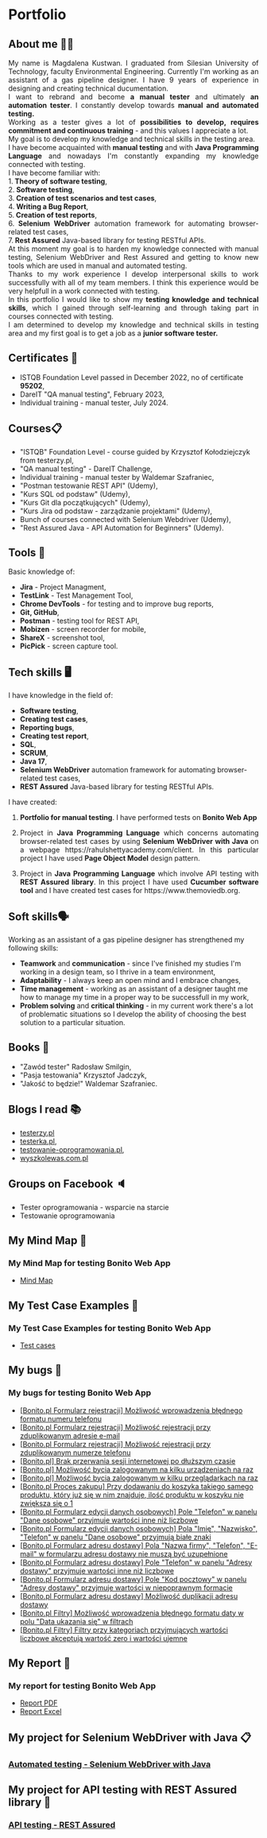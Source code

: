 # Portfolio
## About me 👱‍♀️
<p align="justify">My name is Magdalena Kustwan. I graduated from Silesian University of Technology, faculty Environmental Engineering. Currently I'm working as an assistant of a gas pipeline designer. I have 9 years of experience in designing and creating technical ducumentation.
<br>I want to rebrand and become <strong>a manual tester</strong> and ultimately <strong>an automation tester</strong>. I constantly develop towards <strong>manual and automated testing.</strong>
<br>Working as a tester gives a lot of <strong>possibilities to develop, requires commitment and continuous training</strong> - and this values I appreciate a lot.
<br>My goal is to develop my knowledge and technical skills in the testing area.
<br>I have become acquainted with <strong>manual testing</strong> and with <strong>Java Programming Language</strong> and nowadays I'm constantly expanding my knowledge connected with testing.
<br>I have become familiar with:
<br>1.<strong> Theory of software testing</strong>,
<br>2.<strong> Software testing</strong>,
<br>3.<strong> Creation of test scenarios and test cases</strong>,
<br>4.<strong> Writing a Bug Report</strong>,
<br>5.<strong> Creation of test reports</strong>,
<br>6.<strong> Selenium WebDriver</strong> automation framework for automating browser-related test cases,
<br>7.<strong> Rest Assured</strong> Java-based library for testing RESTful APIs.
<br>At this moment my goal is to harden my knowledge connected with manual testing, Selenium WebDriver and Rest Assured and getting to know new tools which are used in manual and automated testing.
<br>Thanks to my work experience I develop interpersonal skills to work successfully with all of my team members. I think this experience would be very helpfull in a work connected with testing.
<br>In this portfolio I would like to show my <strong>testing knowledge and technical skills</strong>, which I gained through self-learning and through taking part in courses connected with testing.
<br>I am determined to develop my knowledge and technical skills in testing area and my first goal is to get a job as a <strong>junior software tester.</strong></p> 

## Certificates 📜
* ISTQB Foundation Level passed in December 2022, no of certificate <strong>95202</strong>,
* DareIT "QA manual testing", February 2023,
* Individual training - manual tester, July 2024.
## Courses📋
* "ISTQB" Foundation Level - course guided by Krzysztof Kołodziejczyk from testerzy.pl,
* "QA manual testing" - DareIT Challenge,
* Individual training - manual tester by Waldemar Szafraniec,
* "Postman testowanie REST API" (Udemy),
* "Kurs SQL od podstaw" (Udemy),
* "Kurs Git dla początkujących" (Udemy),
* "Kurs Jira od podstaw - zarządzanie projektami" (Udemy),
* Bunch of courses connected with Selenium Webdriver (Udemy),
* "Rest Assured Java - API Automation for Beginners" (Udemy). 
## Tools 🔧
Basic knowledge of:
* <strong>Jira</strong> - Project Managment,
* <strong>TestLink</strong> - Test Management Tool,
* <strong>Chrome DevTools</strong> - for testing and to improve bug reports,
* <strong>Git, GitHub</strong>,
* <strong>Postman</strong> - testing tool for REST API,
* <strong>Mobizen</strong> - screen recorder for mobile,
* <strong>ShareX</strong> - screenshot tool,
* <strong>PicPick</strong> - screen capture tool.

## Tech skills 🖥
I have knowledge in the field of:
* <strong>Software testing</strong>,
* <strong>Creating test cases</strong>,
* <strong>Reporting bugs</strong>,
* <strong>Creating test report</strong>,
* <strong>SQL</strong>,
* <strong>SCRUM</strong>,
* <strong>Java 17</strong>,
* <strong>Selenium WebDriver</strong> automation framework for automating browser-related test cases,
* <strong>REST Assured</strong> Java-based library for testing RESTful APIs.

I have created:
1. <p align="justify"><strong>Portfolio for manual testing</strong>. I have performed tests on <strong>Bonito Web App</strong></p>
1. <p align="justify">Project in <strong>Java Programming Language</strong> which concerns automating browser-related test cases by using <strong>Selenium WebDriver with Java </strong>on a webpage https://rahulshettyacademy.com/client. In this particular project I have used <strong>Page Object Model</strong> design pattern.</p>
2. <p align="justify">Project in <strong>Java Programming Language</strong> which involve API testing with <strong>REST Assured library</strong>. In this project I have used <strong>Cucumber software tool</strong> and I have created test cases for https://www.themoviedb.org.</p>

## Soft skills🗣️
Working as an assistant of a gas pipeline designer has strengthened my following skills:
* <strong>Teamwork</strong> and <strong>communication</strong> - since I've finished my studies I'm working in a design team, so I thrive in a team environment,
* <strong>Adaptability</strong> - I always keep an open mind and I embrace changes,
* <strong>Time management</strong> - working as an assistant of a designer taught me how to manage my time in a proper way to be successfull in my work,
* <strong>Problem solving</strong> and <strong>critical thinking</strong> - in my current work there's a lot of problematic situations so I develop the ability of choosing the best solution to a particular situation.
## Books 📖
* "Zawód tester" Radosław Smilgin,
* "Pasja testowania" Krzysztof Jadczyk,
* "Jakość to będzie!" Waldemar Szafraniec.
## Blogs I read 📚
* <a href="http://testerzy.pl/" target="_blank" rel="noopener">testerzy.pl</a>
* [testerka.pl](https://testerka.pl),
* [testowanie-oprogramowania.pl](https://testowanie-oprogramowania.pl/blog/),
* [wyszkolewas.com.pl](https://www.wyszkolewas.com.pl/blog/)
## Groups on Facebook :speaker:
* Tester oprogramowania - wsparcie na starcie
* Testowanie oprogramowania
##  My Mind Map :milky_way:
### My Mind Map for testing Bonito Web App
* [Mind Map](https://drive.google.com/file/d/1SiH0awtUdy8M07tnhN_ETKIY7hcF6J-M/view?usp=drive_link)
##  My Test Case Examples :notebook_with_decorative_cover:
### My Test Case Examples for testing Bonito Web App
* [Test cases](https://drive.google.com/file/d/1Ss9hLJzikIKU44xxmkLeWAM-9RKv3QeA/view?usp=drive_link)
##  My bugs :bug:
### My bugs for testing Bonito Web App
* [[Bonito.pl Formularz rejestracji] Możliwość wprowadzenia błędnego formatu numeru telefonu](https://drive.google.com/file/d/1RsyaOGIA-Wld6isI-jBmCcKvZd8sptQq/view?usp=drive_link)
* [[Bonito.pl Formularz rejestracji] Możliwość rejestracji przy zduplikowanym adresie e-mail](https://drive.google.com/file/d/1t5zps5TwRjpsFaOzV9lC4GXSHiFAjEmZ/view?usp=drive_link)
* [[Bonito.pl Formularz rejestracji] Możliwość rejestracji przy zduplikowanym numerze telefonu](https://drive.google.com/file/d/18XvAuDzkVmNP3fn82eYi7CYqFpStaMk4/view?usp=drive_link)
* [[Bonito.pl] Brak przerwania sesji internetowej po dłuższym czasie](https://drive.google.com/file/d/1RWIqaPIJeNAfDm3aq00NkpWE-7wmCHGO/view?usp=drive_link)
* [[Bonito.pl] Możliwość bycia zalogowanym na kilku urządzeniach na raz](https://drive.google.com/file/d/1pT_ce7kaR4hblHXCKxSFoN0hCrpvGGUx/view?usp=drive_link)
* [[Bonito.pl] Możliwość bycia zalogowanym w kilku przeglądarkach na raz](https://drive.google.com/file/d/17_XCNpf_hS8JfmnyWnCYxTfP7873y4jr/view?usp=drive_link)
* [[Bonito.pl Proces zakupu] Przy dodawaniu do koszyka takiego samego produktu, który już się w nim znajduje, ilość produktu w koszyku nie zwiększa się o 1](https://drive.google.com/file/d/1tFPhj1bDunrJ511TSF-WgAHGqHDSGUZG/view?usp=drive_link)
* [[Bonito.pl Formularz edycji danych osobowych] Pole "Telefon" w panelu "Dane osobowe" przyjmuje wartości inne niż liczbowe](https://drive.google.com/file/d/1a1JXFeY_BZbASdXJNiJD3gR1pCNNA-Tg/view?usp=drive_link)
* [[Bonito.pl Formularz edycji danych osobowych] Pola "Imię", "Nazwisko", "Telefon" w panelu "Dane osobowe" przyjmują białe znaki](https://drive.google.com/file/d/11012LeXbdtV6kELPDF6384n66k8dz1en/view?usp=drive_link)
* [[Bonito.pl Formularz adresu dostawy] Pola "Nazwa firmy", "Telefon", "E-mail" w formularzu adresu dostawy nie muszą być uzupełnione](https://drive.google.com/file/d/1Xwmp_qoCmNNNi2FJP6eeuU5c07hEiZu8/view?usp=drive_link)
* [[Bonito.pl Formularz adresu dostawy] Pole "Telefon" w panelu "Adresy dostawy" przyjmuje wartości inne niż liczbowe](https://drive.google.com/file/d/1_L87SnwdjH2Gx7DOEiU9mX0SCu0L-tRb/view?usp=drive_link)
* [[Bonito.pl Formularz adresu dostawy] Pole "Kod pocztowy" w panelu "Adresy dostawy" przyjmuje wartości w niepoprawnym formacie](https://drive.google.com/file/d/1QWX-JLmWkZxgPYdwo7tYgwiJPMxpS3p_/view?usp=drive_link)
* [[Bonito.pl Formularz adresu dostawy] Możliwość duplikacji adresu dostawy](https://drive.google.com/file/d/1zUzsdMhGXL5Zw5EC7QB65iDdCX7zPYtN/view?usp=drive_link)
* [[Bonito.pl Filtry] Możliwość wprowadzenia błędnego formatu daty w polu "Data ukazania się" w filtrach](https://drive.google.com/file/d/1l_e4eVpwE3b9lSxVYPt4pAPA6K7maPWA/view?usp=drive_link)
* [[Bonito.pl Filtry] Filtry przy kategoriach przyjmujących wartości liczbowe akceptują wartość zero i wartości ujemne](https://drive.google.com/file/d/18-FHbsNZPiWcdtHdckIB6rPQ5EmSireV/view?usp=drive_link)
##  My Report :page_with_curl:
### My report for testing Bonito Web App
* [Report PDF](https://drive.google.com/file/d/1xO8NXEh7X5dY9FdCgoWJsPjXD95NsW_R/view?usp=drive_link)
* [Report Excel](https://docs.google.com/spreadsheets/d/1i1m2F7Nacsb355RMRLeRaLnygESwk5ac/edit?usp=drive_link&ouid=107223982613391859063&rtpof=true&sd=true)
## My project for Selenium WebDriver with Java :clipboard:
### [Automated testing - Selenium WebDriver with Java](https://github.com/MKustwan/SeleniumWebDriver)
## My project for API testing with REST Assured library :page_facing_up:
### [API testing - REST Assured](https://github.com/MKustwan/RestAssured)
